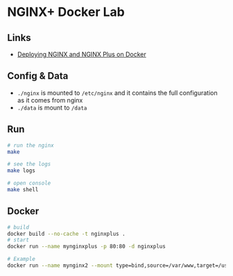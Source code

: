 # NGINX+ Docker Lab

## Links
- [Deploying NGINX and NGINX Plus on Docker](https://docs.nginx.com/nginx/admin-guide/installing-nginx/installing-nginx-docker/)

## Config & Data
- `./nginx` is mounted to `/etc/nginx` and it contains the full configuration as it comes from nginx
- `./data` is mount to `/data`

## Run
```bash
# run the nginx
make
```

```bash
# see the logs
make logs
```

```bash
# open console
make shell
```

## Docker
```bash
# build
docker build --no-cache -t nginxplus .
# start
docker run --name mynginxplus -p 80:80 -d nginxplus
```

```bash
# Example
docker run --name mynginx2 --mount type=bind,source=/var/www,target=/usr/share/nginx/html,readonly --mount source=/var/nginx/conf,target=/etc/nginx/conf,readonly -p 80:80 -d nginx
```